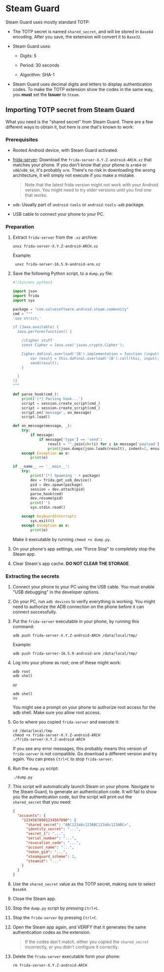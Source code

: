 # Steam Guard

Steam Guard uses mostly standard TOTP:

 - The TOTP secret is named `shared_secret`, and will be stored in `Base64`
   encoding. After you save, the extension will convert it to `Base32`.

 - Steam Guard uses:

     - Digits: 5

     - Period: 30 seconds

     - Algorithm: SHA-1

 - Steam Guard uses decimal digits and letters to display authentication codes. To make
   the TOTP extension show the codes in the same way, you **must** set the **Issuer** to
   `Steam`.


## Importing TOTP secret from Steam Guard

What you need is the "shared secret" from Steam Guard. There are a few different ways to
obtain it, but here is one that's known to work:

### Prerequisites

 - Rooted Android device, with Steam Guard activated.

 - [frida-server](https://github.com/frida/frida/releases): Download the
   `frida-server-X.Y.Z-android-ARCH.xz` that matches your phone. If you don't know that
   your phone is `arm64` or `x86`/`x86_64`, it's probably `arm`. There's no risk in
   downloading the wrong architecture, it will simply not execute if you make a mistake.

   > Note that the latest frida version might not work with your Android version. You might need
   > to try older versions until you find one that works.

 - `adb`: Usually part of `android-tools` or `android-tools-adb` package.

 - USB cable to connect your phone to your PC.


### Preparation

1. Extract `frida-server` from the `.xz` archive:

       unxz frida-server-X.Y.Z-android-ARCH.xz

    Example:

        unxz frida-server-16.5.9-android-arm.xz

2. Save the following Python script, to a `dump.py` file:

   ```python
   #!/bin/env python3
   
   import json
   import frida
   import sys
   
   package = "com.valvesoftware.android.steam.community"
   cmd = """
   'use strict;'
   
   if (Java.available) {
     Java.perform(function() {
   
       //Cipher stuff
       const Cipher = Java.use('javax.crypto.Cipher');
   
       Cipher.doFinal.overload('[B').implementation = function (input) {
           var result = this.doFinal.overload('[B').call(this, input);
           send(result);
       }
   
     }
   )}
   """

   def parse_hook(cmd_):
       print('[*] Parsing hook...')
       script = session.create_script(cmd_)
       script = session.create_script(cmd_)
       script.on('message', on_message)
       script.load()
   
   def on_message(message, _):
       try:
           if message:
               if message['type'] == 'send':
                   result = "".join(chr(i) for i in message['payload'])
                   print(json.dumps(json.loads(result), indent=2, ensure_ascii=False))
       except Exception as e:
           print(e)
   
   if __name__ == '__main__':
       try:
           print('[*] Spawning ' + package)
           dev = frida.get_usb_device()
           pid = dev.spawn(package)
           session = dev.attach(pid)
           parse_hook(cmd)
           dev.resume(pid)
           print('')
           sys.stdin.read()
   
       except KeyboardInterrupt:
           sys.exit(0)
       except Exception as e:
           print(e)
   ```

   Make it executable by running `chmod +x dump.py`.

4. On your phone's app settings, use "Force Stop" to completely stop the Steam app.

5. Clear Steam's app cache. **DO NOT CLEAR THE STORAGE**.


### Extracting the secrets

1. Connect your phone to your PC using the USB cable. You must enable "USB debugging" in
   the developer options.
   
2. On your PC, run `adb devices` to verify everything is working. You might need to
   authorize the ADB connection on the phone before it can connect successfully.
   
3. Put the `frida-server` executable in your phone, by running this command:

       adb push frida-server-X.Y.Z-android-ARCH /data/local/tmp/

   Example:
   
       adb push frida-server-16.5.9-android-arm /data/local/tmp/

4. Log into your phone as root; one of these might work:
   
       adb root
       adb shell

   or
   
       adb shell
       su
   
   You might see a prompt on your phone to authorize root access for the adb shell. Make
   sure you allow root access.

5. Go to where you copied `frida-server` and execute it:

       cd /data/local/tmp
       chmod +x frida-server-X.Y.Z-android-ARCH
       ./frida-server-X.Y.Z-android-ARCH

    If you see any error messages, this probably means this version of `frida-server` is
    not compatible. Go download a different version and try again. You can press `Ctrl+C`
    to stop `frida-server`.
    
6. Run the `dump.py` script:

       ./dump.py

7. This script will automatically launch Steam on your phone. Navigate to the Steam Guard,
   to generate an authentication code. It will fail to show you the authentication code,
   but the script will print out the `shared_secret` that you need:

   ```json
   {
     "accounts": {
       "12345678901234567890": {
         "shared_secret": "ABC123abc123ABC123abc123ABC=",
         "identity_secret": "...",
         "secret_1": "...",
         "serial_number": "...",
         "revocation_code": "...",
         "account_name": "...",
         "token_gid": "...",
         "steamguard_scheme": 2,
         "steamid": "..."
       }
     }
   }
   ```

9. Use the `shared_secret` value as the TOTP secret, making sure to select `Base64`.

10. Close the Steam app.

11. Stop the `dump.py` script by pressing `Ctrl+C`.

12. Stop the `frida-server` by pressing `Ctrl+C`.

13. Open the Steam app again, and VERIFY that it generates the same authentication codes
    as the extension.
    
    > If the codes don't match, either you copied the `shared_secret` incorrectly, or you
    > didn't configure it correctly.

14. Delete the `frida-server` executable form your phone:
    
        rm frida-server-X.Y.Z-android-ARCH

